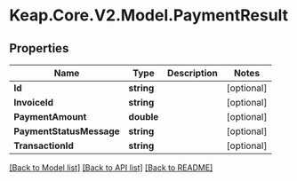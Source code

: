 # Keap.Core.V2.Model.PaymentResult

## Properties

Name | Type | Description | Notes
------------ | ------------- | ------------- | -------------
**Id** | **string** |  | [optional] 
**InvoiceId** | **string** |  | [optional] 
**PaymentAmount** | **double** |  | [optional] 
**PaymentStatusMessage** | **string** |  | [optional] 
**TransactionId** | **string** |  | [optional] 

[[Back to Model list]](../README.md#documentation-for-models) [[Back to API list]](../README.md#documentation-for-api-endpoints) [[Back to README]](../README.md)

